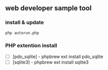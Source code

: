 ## web developer sample tool

### install & update
```sh
php autorun.php
```

### PHP extention install
- [ ] [pdo_sqlite]  - phpbrew ext install pdo_sqlite
- [ ] [sqlite3]     - phpbrew ext install sqlite3
